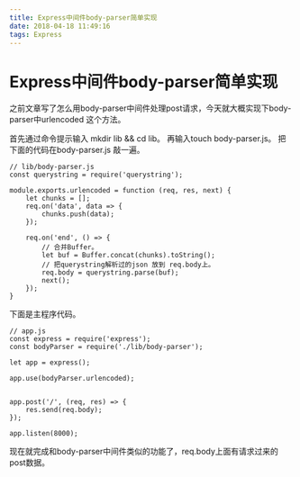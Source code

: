 ```yaml
---
title: Express中间件body-parser简单实现
date: 2018-04-18 11:49:16
tags: Express
---
```

# Express中间件body-parser简单实现
之前文章写了怎么用body-parser中间件处理post请求，今天就大概实现下body-parser中urlencoded 这个方法。
<!--more-->
首先通过命令提示输入 mkdir lib && cd lib。
再输入touch body-parser.js。
把下面的代码在body-parser.js 敲一遍。
```
// lib/body-parser.js
const querystring = require('querystring');

module.exports.urlencoded = function (req, res, next) {
    let chunks = [];
    req.on('data', data => {
        chunks.push(data);
    });

    req.on('end', () => {
        // 合并Buffer。
        let buf = Buffer.concat(chunks).toString();
        // 把querystring解析过的json 放到 req.body上。
        req.body = querystring.parse(buf);
        next();
    });
}
```
下面是主程序代码。
```
// app.js
const express = require('express');
const bodyParser = require('./lib/body-parser');

let app = express();

app.use(bodyParser.urlencoded);


app.post('/', (req, res) => {
    res.send(req.body);
});

app.listen(8000);
```
现在就完成和body-parser中间件类似的功能了，req.body上面有请求过来的post数据。